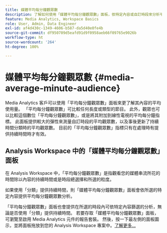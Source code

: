```yaml
---
title: 媒體平均每分鐘觀眾數
description: 了解如何使用「媒體平均每分鐘觀眾數」面板，依特定內容或自訂時段來分析平均每分鐘觀眾數。
feature: Media Analytics, Workspace Basics
role: User, Admin, Data Engineer
exl-id: af4d430c-1349-4606-b587-da5d40e0fe4b
source-git-commit: df950709d5eafd91d9f0958aeb66f09765e9026b
workflow-type: ht
source-wordcount: '264'
ht-degree: 100%

---
```


# 媒體平均每分鐘觀眾數 {#media-average-minute-audience}

Media Analytics 客戶可以使用「平均每分鐘觀眾數」面板來更了解其內容的平均使用量。 「平均每分鐘觀眾數」可比較任何長度或類型的節目。 此外，觀眾也可以比較這個數位「平均每分鐘觀眾數」，或是將其附加到線性電視的平均每分鐘指標。 此面板提供較大的彈性來測量自訂時段的平均觀眾數，以及事後更新了持續時間分類時的平均觀眾數。 目前的「平均每分鐘觀眾數」指標只有在處理時有提供持續時間時才有效。

## Analysis Workspace 中的「媒體平均每分鐘觀眾數」面板

在 Analysis Workspace 中，「平均每分鐘觀眾數」是指觀看您的媒體串流所花的時間除以內容的持續時間或是時段總選擇和所選的粒度。


如果使用「分類」提供持續時間，則「媒體平均每分鐘觀眾數」面板會依所選的特定內容提供平均每分鐘觀眾數分析。

「平均每分鐘觀眾數」面板也會提供在所選的時段內可依特定內容篩選的分析，無論是否使用「分類」提供持續時間。 若要存取「媒體平均每分鐘觀眾數」面板，可瀏覽至啟用 Media Analytics 元件的報告套裝。 然後，按一下最左側的面板圖示，並將面板拖放到您的 Analysis Workspace 專案中。[了解更多...](https://experienceleague.adobe.com/docs/analytics/analyze/analysis-workspace/panels/average-minute-audience-panel.html?lang=zh-Hant)
